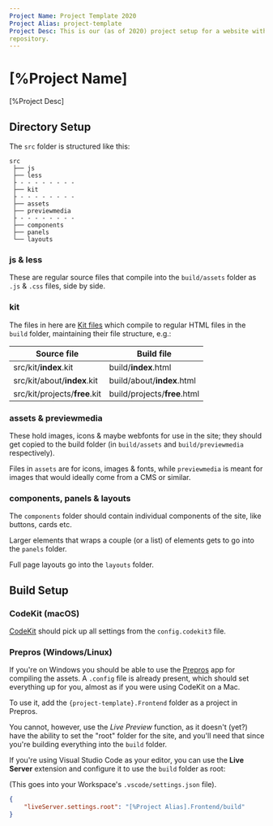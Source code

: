 ```yaml
---
Project Name: Project Template 2020
Project Alias: project-template
Project Desc: This is our (as of 2020) project setup for a website with a separate frontend
repository.
---
```



# [%Project Name]

[%Project Desc]

## Directory Setup

The `src` folder is structured like this:

```text
src
 ├── js
 ├── less
 ├ - - - - - - - -
 ├── kit
 ├ - - - - - - - -
 ├── assets
 ├── previewmedia
 ├ - - - - - - - -
 ├── components
 ├── panels
 └── layouts
```

### js & less

These are regular source files that compile into the
`build/assets` folder as `.js` & `.css` files, side by side.

### kit

The files in here are [Kit files][KIT] which compile to regular HTML files in
the `build` folder, maintaining their file structure, e.g.:


| Source file                   |  Build file                  |
|-------------------------------|------------------------------|
| src/kit/**index**.kit         | build/**index**.html         |
| src/kit/about/**index**.kit   | build/about/**index**.html   |
| src/kit/projects/**free**.kit | build/projects/**free**.html |


### assets & previewmedia

These hold images, icons & maybe webfonts for use in the site; they should get
copied to the build folder (in `build/assets` and `build/previewmedia`
respectively).

Files in `assets` are for icons, images & fonts, while `previewmedia` is meant
for images that would ideally come from a CMS or similar.

### components, panels & layouts

The `components` folder should contain individual components of the site, like
buttons, cards etc.

Larger elements that wraps a couple (or a list) of elements gets to go into the
`panels` folder.

Full page layouts go into the `layouts` folder.

## Build Setup

### CodeKit (macOS)

[CodeKit][CK] should pick up all settings from the `config.codekit3` file.


### Prepros (Windows/Linux)

If you're on Windows you should be able to use the [Prepros][PRE] app for
compiling the assets. A `.config` file is already present, which should set
everything up for you, almost as if you were using CodeKit on a Mac.

To use it, add the `{project-template}.Frontend` folder as a project in Prepros.

You cannot, however, use the *Live Preview* function, as it doesn't (yet?) have
the ability to set the "root" folder for the site, and you'll need that since
you're building everything into the `build` folder.

If you're using Visual Studio Code as your editor, you can use the
**Live Server** extension and configure it to use the `build` folder as root:

(This goes into your Workspace's `.vscode/settings.json` file).

```json
{
	"liveServer.settings.root": "[%Project Alias].Frontend/build"
}
```


[KIT]: https://codekitapp.com/help/kit/
[CK]:  https://codekitapp.com/
[PRE]: https://prepros.io/
